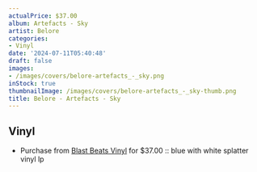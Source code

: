 ```yaml
---
actualPrice: $37.00
album: Artefacts - Sky
artist: Belore
categories:
- Vinyl
date: '2024-07-11T05:40:48'
draft: false
images:
- /images/covers/belore-artefacts_-_sky.png
inStock: true
thumbnailImage: /images/covers/belore-artefacts_-_sky-thumb.png
title: Belore - Artefacts - Sky
---
```


## Vinyl
* Purchase from [Blast Beats Vinyl](https://blastbeatsvinyl.com/products/belore-artefacts-sky-blue-with-white-splatter-vinyl-lp) for $37.00 :: blue with white splatter vinyl lp
